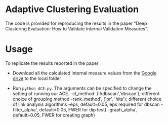 # Adaptive Clustering Evaluation

The code is provided for reproducing the results in the paper "Deep Clustering Evaluation: How to Validate Internal Validation Measures".

# Usage
To replicate the results reported in the paper

* Download all the calculated internal measure values from the [Google drive](https://drive.google.com/drive/folders/1FHehcJ8Qz7elY9IF3uu2JpMimH3G6l_D?usp=drive_link) to the local folder

* Run `python ACE.py`. The arguments can be specified to change the setting of running our ACE.
  -cl_method: ('hdbscan','dbscan'); different choice of grouping method
  -rank_method', ('pr', 'hits'); different choice of link analysis algorithms
  -eps, default=0.05, eps required for dbscan
  -filter_alpha', default=0.05, FWER for dip test)
  -graph_alpha', default=0.05, FWER for creating graph)